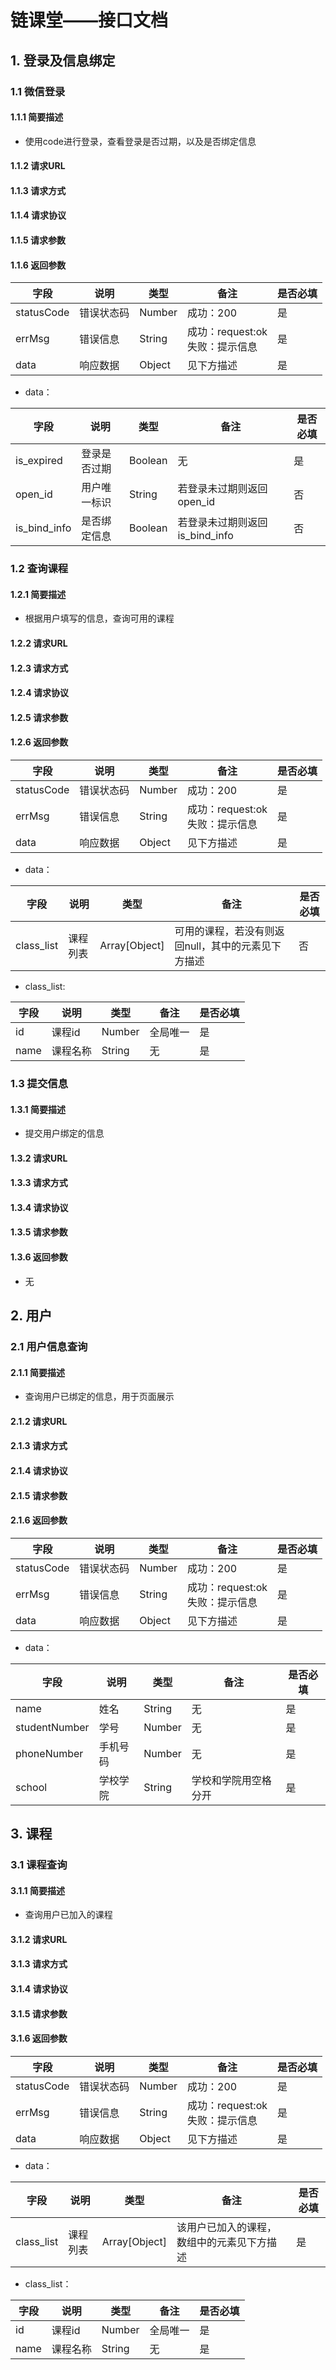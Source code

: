 

# 链课堂——接口文档

## 1. 登录及信息绑定

### 1.1 微信登录

#### 1.1.1 简要描述

- 使用code进行登录，查看登录是否过期，以及是否绑定信息

#### 1.1.2 请求URL

#### 1.1.3 请求方式

#### 1.1.4 请求协议

#### 1.1.5 请求参数

#### 1.1.6 返回参数

| 字段       | 说明       | 类型   | 备注                                | 是否必填 |
| ---------- | ---------- | ------ | ----------------------------------- | -------- |
| statusCode | 错误状态码 | Number | 成功：200                           | 是       |
| errMsg     | 错误信息   | String | 成功：request:ok<br/>失败：提示信息 | 是       |
| data       | 响应数据   | Object | 见下方描述                          | 是       |

- data：

| 字段         | 说明         | 类型    | 备注                           | 是否必填 |
| ------------ | ------------ | ------- | ------------------------------ | -------- |
| is_expired   | 登录是否过期 | Boolean | 无                             | 是       |
| open_id      | 用户唯一标识 | String  | 若登录未过期则返回open_id      | 否       |
| is_bind_info | 是否绑定信息 | Boolean | 若登录未过期则返回is_bind_info | 否       |

### 1.2 查询课程

#### 1.2.1 简要描述

- 根据用户填写的信息，查询可用的课程

#### 1.2.2 请求URL

#### 1.2.3 请求方式

#### 1.2.4 请求协议

#### 1.2.5 请求参数

#### 1.2.6 返回参数

| 字段       | 说明       | 类型   | 备注                                | 是否必填 |
| ---------- | ---------- | ------ | ----------------------------------- | -------- |
| statusCode | 错误状态码 | Number | 成功：200                           | 是       |
| errMsg     | 错误信息   | String | 成功：request:ok<br/>失败：提示信息 | 是       |
| data       | 响应数据   | Object | 见下方描述                          | 是       |

- data：

| 字段       | 说明     | 类型          | 备注                                               | 是否必填 |
| ---------- | -------- | ------------- | -------------------------------------------------- | -------- |
| class_list | 课程列表 | Array[Object] | 可用的课程，若没有则返回null，其中的元素见下方描述 | 否       |

- class_list:

| 字段 | 说明     | 类型   | 备注     | 是否必填 |
| ---- | -------- | ------ | -------- | -------- |
| id   | 课程id   | Number | 全局唯一 | 是       |
| name | 课程名称 | String | 无       | 是       |

### 1.3 提交信息

#### 1.3.1 简要描述

- 提交用户绑定的信息

#### 1.3.2 请求URL

#### 1.3.3 请求方式

#### 1.3.4 请求协议

#### 1.3.5 请求参数

#### 1.3.6 返回参数

- 无

## 2. 用户

### 2.1 用户信息查询

#### 2.1.1 简要描述

- 查询用户已绑定的信息，用于页面展示

#### 2.1.2 请求URL

#### 2.1.3 请求方式

#### 2.1.4 请求协议

#### 2.1.5 请求参数

#### 2.1.6 返回参数

| 字段       | 说明       | 类型   | 备注                                | 是否必填 |
| ---------- | ---------- | ------ | ----------------------------------- | -------- |
| statusCode | 错误状态码 | Number | 成功：200                           | 是       |
| errMsg     | 错误信息   | String | 成功：request:ok<br/>失败：提示信息 | 是       |
| data       | 响应数据   | Object | 见下方描述                          | 是       |

- data：

| 字段          | 说明     | 类型   | 备注                 | 是否必填 |
| ------------- | -------- | ------ | -------------------- | -------- |
| name          | 姓名     | String | 无                   | 是       |
| studentNumber | 学号     | Number | 无                   | 是       |
| phoneNumber   | 手机号码 | Number | 无                   | 是       |
| school        | 学校学院 | String | 学校和学院用空格分开 | 是       |

## 3. 课程

### 3.1 课程查询

#### 3.1.1 简要描述

- 查询用户已加入的课程

#### 3.1.2 请求URL

#### 3.1.3 请求方式

#### 3.1.4 请求协议

#### 3.1.5 请求参数

#### 3.1.6 返回参数

| 字段       | 说明       | 类型   | 备注                                | 是否必填 |
| ---------- | ---------- | ------ | ----------------------------------- | -------- |
| statusCode | 错误状态码 | Number | 成功：200                           | 是       |
| errMsg     | 错误信息   | String | 成功：request:ok<br/>失败：提示信息 | 是       |
| data       | 响应数据   | Object | 见下方描述                          | 是       |

- data：

| 字段       | 说明     | 类型          | 备注                                       | 是否必填 |
| ---------- | -------- | ------------- | ------------------------------------------ | -------- |
| class_list | 课程列表 | Array[Object] | 该用户已加入的课程，数组中的元素见下方描述 | 是       |

- class_list：

| 字段 | 说明     | 类型   | 备注     | 是否必填 |
| ---- | -------- | ------ | -------- | -------- |
| id   | 课程id   | Number | 全局唯一 | 是       |
| name | 课程名称 | String | 无       | 是       |